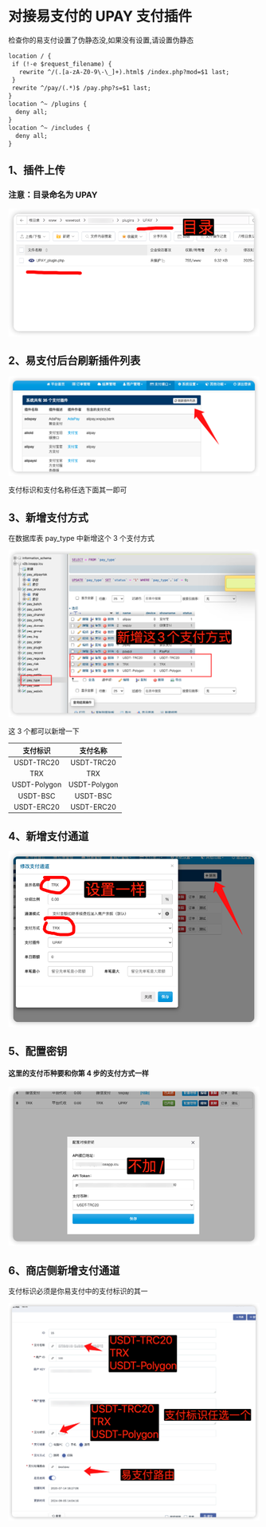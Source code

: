 # 对接易支付的 UPAY 支付插件

检查你的易支付设置了伪静态没,如果没有设置,请设置伪静态

```
location / {
 if (!-e $request_filename) {
   rewrite ^/(.[a-zA-Z0-9\-\_]+).html$ /index.php?mod=$1 last;
 }
 rewrite ^/pay/(.*)$ /pay.php?s=$1 last;
}
location ^~ /plugins {
  deny all;
}
location ^~ /includes {
  deny all;
}

```

## 1、插件上传

### 注意：目录命名为 UPAY

![插件上传 配置](img/01.png)

## 2、易支付后台刷新插件列表

![刷新插件列表](img/02.png)

支付标识和支付名称任选下面其一即可

## 3、新增支付方式

在数据库表 pay_type 中新增这个 3 个支付方式

![新增支付方式](img/06.png)

这 3 个都可以新增一下

|   支付标识   |   支付名称   |
| :----------: | :----------: |
|  USDT-TRC20  |  USDT-TRC20  |
|     TRX      |     TRX      |
| USDT-Polygon | USDT-Polygon |
|   USDT-BSC   |   USDT-BSC   |
|  USDT-ERC20  |  USDT-ERC20  |

## 4、新增支付通道

![新增支付通道](img/04.png)

## 5、配置密钥

#### 这里的支付币种要和你第 4 步的支付方式一样

![配置密钥](img/05.png)

## 6、商店侧新增支付通道

支付标识必须是你易支付中的支付标识的其一

![商店侧新增支付通道](img/07.png)
